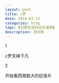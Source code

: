```yaml
---
layout: post
title: c罗
date: 2019-03-13
categories: blog
tags: [记录生活的点点滴滴]
description: 流水账
---
```


1 

c罗天神下凡

2

开始看西南联大的纪录片
















